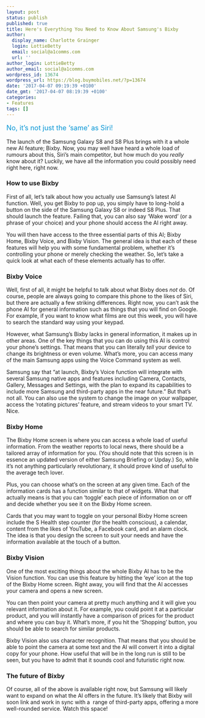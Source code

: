 ```yaml
---
layout: post
status: publish
published: true
title: Here's Everything You Need to Know About Samsung's Bixby
author:
  display_name: Charlotte Grainger
  login: LottieBetty
  email: social@a1comms.com
  url: ''
author_login: LottieBetty
author_email: social@a1comms.com
wordpress_id: 13674
wordpress_url: https://blog.buymobiles.net/?p=13674
date: '2017-04-07 09:19:39 +0100'
date_gmt: '2017-04-07 08:19:39 +0100'
categories:
- Features
tags: []
---
```

<p><span class="postStandFirst" style="color: #0896d5; line-height: 26px; font-size: 18px;">No, it&rsquo;s not just the &lsquo;same&rsquo; as Siri!</span></p>
<p>The launch of the Samsung Galaxy S8 and S8 Plus brings with it a whole new AI feature; Bixby. Now, you may well have heard a whole load of rumours about this, Siri&rsquo;s main competitor, but how much do you <i>really </i>know about it? Luckily, we have all the information you could possibly need right here, right now.</p>
<h3>How to use Bixby</h3>
<p>First of all, let&rsquo;s talk about how you actually use Samsung&rsquo;s latest AI function. Well, you get Bixby to pop up, you simply have to long-hold a button on the side of the Samsung Galaxy S8 or indeed S8 Plus. That should launch the feature. Failing that, you can also say &lsquo;Wake word&rsquo; (or a phrase of your choice) and your phone should access the AI right away.</p>
<p>You will then have access to the three essential parts of this AI; Bixby Home, Bixby Voice, and Bixby Vision. The general idea is that each of these features will help you with some fundamental problem, whether it&rsquo;s controlling your phone or merely checking the weather. So, let&rsquo;s take a quick look at what each of these elements actually has to offer.</p>
<h3>Bixby Voice</h3>
<p>Well, first of all, it might be helpful to talk about what Bixby does <i>not </i>do. Of course, people are always going to compare this phone to the likes of Siri, but there are actually a few striking differences. Right now, you can&rsquo;t ask the phone AI for general information such as things that you will find on Google. For example, if you want to know what films are out this week, you will have to search the standard way using your keypad.</p>
<p>However, what Samsung&rsquo;s Bixby lacks in general information, it makes up in other areas. One of the key things that you can do using this AI is control your phone&rsquo;s settings. That means that you can literally <i>tell </i>your device to change its brightness or even volume. What&rsquo;s more, you can access many of the main Samsung apps using the Voice Command system as well.</p>
<p>Samsung say that &ldquo;at launch, Bixby&rsquo;s Voice function will integrate with several Samsung native apps and features including Camera, Contacts, Gallery, Messages and Settings, with the plan to expand its capabilities to include more Samsung and third-party apps in the near future.&rdquo; But that&rsquo;s not all. You can also use the system to change the image on your wallpaper, access the &lsquo;rotating pictures&rsquo; feature, and stream videos to your smart TV. Nice.</p>
<h3>Bixby Home</h3>
<p>The Bixby Home screen is where you can access a whole load of useful information. From the weather reports to local news, there should be a tailored array of information for you. (You should note that this screen is in essence an updated version of either Samsung Briefing or Upday.) So, while it&rsquo;s not anything particularly revolutionary, it should prove kind of useful to the average tech lover.</p>
<p>Plus, you can choose what&rsquo;s on the screen at any given time. Each of the information cards has a function similar to that of widgets. What that actually means is that you can &lsquo;toggle&rsquo; each piece of information on or off and decide whether you see it on the Bixby Home screen.</p>
<p>Cards that you may want to toggle on your personal Bixby Home screen include the S Health step counter (for the health conscious), a calendar, content from the likes of YouTube, a Facebook card, and an alarm clock. The idea is that you design the screen to suit your needs and have the information available at the touch of a button.</p>
<h3>Bixby Vision</h3>
<p>One of the most exciting things about the whole Bixby AI has to be the Vision function. You can use this feature by hitting the &lsquo;eye&rsquo; icon at the top of the Bixby Home screen. Right away, you will find that the AI accesses your camera and opens a new screen.</p>
<p>You can then point your camera at pretty much anything and it will give you relevant information about it. For example, you could point it at a particular product, and you will instantly have a comparison of prices for the product and where you can buy it. What&rsquo;s more, if you hit the &lsquo;Shopping&rsquo; button, you should be able to search for similar products.</p>
<p>Bixby Vision also uss character recognition. That means that you should be able to point the camera at some text and the AI will convert it into a digital copy for your phone. How useful that will be in the long run is still to be seen, but you have to admit that it sounds cool and futuristic right now.</p>
<h3>The future of Bixby</h3>
<p>Of course, all of the above is available right now, but Samsung will likely want to expand on what the AI offers in the future. It&rsquo;s likely that Bixby will soon link and work in sync with a &nbsp;range of third-party apps, offering a more well-rounded service. Watch this space!</p>
